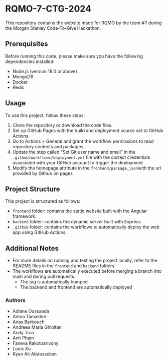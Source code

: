 # RQMO-7-CTG-2024

This repository contains the website made for RQMO by the team #7 during the Morgan Stanley Code-To-Give Hackathon.

## Prerequisites

Before running this code, please make sure you have the following dependencies installed:

- Node.js (version 18.0 or above)
- MongoDB
- Docker
- Redis

## Usage

To use this project, follow these steps:

1. Clone the repository or download the code files.
2. Set up GitHub Pages with the build and deployment source set to GitHub Actions.
3. Go to Actions > General and grant the workflow permissions to read repository contents and packages.
4. Update the step called "Set Git user name and email" in the `.github/workflows/deployment.yml` file with the correct credentials associated with your GitHub account to trigger the deployment
5. Modify the homepage attribute in the `frontend/package.json`with the url provided by Github on pages

## Project Structure

This project is structured as follows:

- `frontend` folder: contains the static website built with the Angular framework.
- `backend` folder: contains the dynamic server built with Express.
- `.github` folder: contains the workflows to automatically deploy the web app using GitHub Actions.

## Additional Notes

- For more details on running and testing the project locally, refer to the README files in the `frontend` and `backend` folders.
- The workflows are automatically executed before merging a branch into maih and during pull requests.
    - The tag is automatically bumped
    - The backend and frontend are automatically deployed

### Authors

- Adlane Oussaada
- Amira Tamakloe
- Anas Barbouch
- Andreea Maria Ghioltan
- Andy Tran
- Anh Pham
- Faneva Rakotoarivony
- Louis Xu
- Ryan Ait Abdesselam
